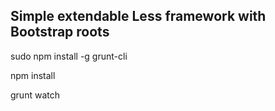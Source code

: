 ## Simple extendable Less framework with Bootstrap roots

sudo npm install -g grunt-cli

npm install

grunt watch

